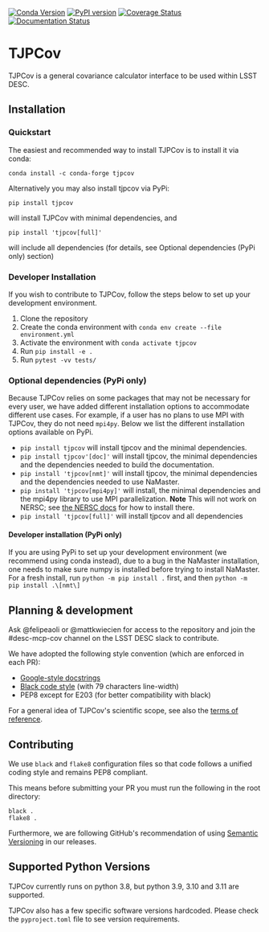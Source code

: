 [![Conda Version](https://anaconda.org/conda-forge/tjpcov/badges/version.svg)](https://anaconda.org/conda-forge/tjpcov/)
[![PyPI version](https://badge.fury.io/py/tjpcov.svg)](https://badge.fury.io/py/tjpcov)
[![Coverage Status](https://coveralls.io/repos/github/LSSTDESC/TJPCov/badge.svg?branch=master)](https://coveralls.io/github/LSSTDESC/TJPCov?branch=master)
[![Documentation Status](https://readthedocs.org/projects/tjpcov/badge/?version=latest)](https://tjpcov.readthedocs.io/en/latest/?badge=latest)


# TJPCov

TJPCov is a general covariance calculator interface to be used within LSST DESC.

## Installation

### Quickstart
The easiest and recommended way to install TJPCov is to install it via conda:
```
conda install -c conda-forge tjpcov
```

Alternatively you may also install tjpcov via PyPi:
```
pip install tjpcov 
```
will install TJPCov with minimal dependencies, and
```
pip install 'tjpcov[full]'
```
will include all dependencies (for details, see Optional dependencies (PyPi only) section)

### Developer Installation
If you wish to contribute to TJPCov, follow the steps below to set up your development environment.

1. Clone the repository
2. Create the conda environment with `conda env create --file environment.yml`
3. Activate the environment with `conda activate tjpcov`
4. Run `pip install -e .`
5. Run `pytest -vv tests/`


### Optional dependencies (PyPi only)
Because TJPCov relies on some packages that may not be necessary for every user, we have added different installation options to accommodate different use cases. For example, if a user has no plans to use MPI with TJPCov, they do not need `mpi4py`. Below we list the different installation options available on PyPi.

 - `pip install tjpcov` will install tjpcov and the minimal dependencies.
 - `pip install tjpcov'[doc]'` will install tjpcov, the minimal
     dependencies and the dependencies needed to build the documentation.
 - `pip install 'tjpcov[nmt]'` will install tjpcov, the minimal
     dependencies and the dependencies needed to use NaMaster.
 - `pip install 'tjpcov[mpi4py]'` will install, the minimal
     dependencies and the mpi4py library to use MPI parallelization. **Note** This will not work on NERSC; see [the NERSC docs](https://docs.nersc.gov/development/languages/python/parallel-python/#mpi4py-in-your-custom-conda-environment) for how to install there.
 - `pip install 'tjpcov[full]'` will install tjpcov and all dependencies


#### Developer installation (PyPi only)
If you are using PyPi to set up your development environment (we recommend using conda instead), due to a bug in the NaMaster installation, one needs to make sure numpy is installed before trying to install NaMaster. For a fresh install, run `python -m pip install .` first, and then `python -m pip install .\[nmt\]`


## Planning & development

Ask @felipeaoli or @mattkwiecien for access to the repository and join the #desc-mcp-cov channel on the LSST DESC slack to contribute.

We have adopted the following style convention (which are enforced in each PR):
 - [Google-style docstrings](https://google.github.io/styleguide/pyguide.html)
 - [Black code style](https://github.com/psf/black) (with 79 characters line-width)
 - PEP8 except for E203 (for better compatibility with black)

For a general idea of TJPCov's scientific scope, see also the [terms of reference](https://github.com/LSSTDESC/TJPCov/blob/master/doc/Terms_of_Reference.md).

## Contributing

We use `black` and `flake8` configuration files so that code follows a unified coding style and remains PEP8 compliant.

This means before submitting your PR you must run the following in the root directory:
```
black .
flake8 .
```
Furthermore, we are following GitHub's recommendation of using [Semantic Versioning](https://semver.org/) in our releases.


## Supported Python Versions
TJPCov currently runs on python 3.8, but python 3.9, 3.10 and 3.11 are supported.

TJPCov also has a few specific software versions hardcoded.  Please check the `pyproject.toml` file to see version requirements.
